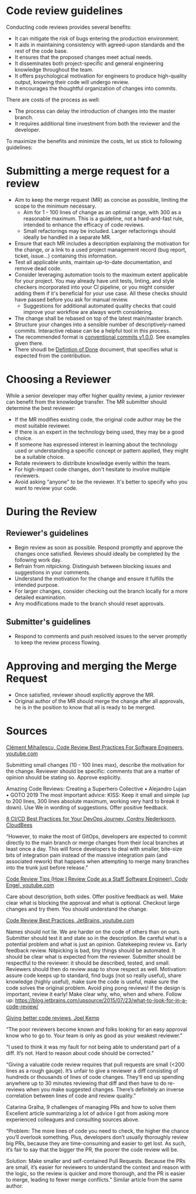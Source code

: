 # Code review guidelines

Conducting code reviews provides several benefits:

* It can mitigate the risk of bugs entering the production environment.
* It aids in maintaining consistency with agreed-upon standards and the rest of
  the code base.
* It ensures that the proposed changes meet actual needs.
* It disseminates both project-specific and general engineering knowledge
  throughout the team.
* It offers psychological motivation for engineers to produce high-quality
  output, knowing their code will undergo review.
* It encourages the thoughtful organization of changes into commits.

There are costs of the process as well:

* The process can delay the introduction of changes into the master branch.
* It requires additional time investment from both the reviewer and the
  developer.

To maximize the benefits and minimize the costs, let us stick to following
guidelines: 

# Submitting a merge request for a review 

* Aim to keep the merge request (MR) as concise as possible, limiting the scope
  to the minimum necessary.
    * Aim for 1 - 100 lines of change as an optimal range, with 300 as a
      reasonable maximum. This is a guideline, not a hard-and-fast rule,
      intended to enhance the efficacy of code reviews.
    * Small refactorings may be included. Larger refactorings should ideally be
      handled in a separate MR.
* Ensure that each MR includes a description explaining the motivation for the
  change, or a link to a used project management record (bug report, ticket,
  issue…) containing this information.
* Test all applicable units, maintain up-to-date documentation, and remove dead
  code.
* Consider leveraging automation tools to the maximum extent applicable for your
  project. You may already have unit tests, linting, and style checkers
  incorporated into your CI pipeline, or you might consider adding them if it's
  beneficial for your use case. All these checks should have passed before you
  ask for manual review.
    * Suggestions for additional automated quality checks that could improve
      your workflow are always worth considering.
* The change shall be rebased on top of the latest main/master branch.
* Structure your changes into a sensible number of descriptively-named commits.
  Interactive rebase can be a helpful tool in this process.
* The recommended format is [conventional commits
  v1.0.0](https://www.conventionalcommits.org/en/v1.0.0/). See examples given
  there.
* There shoudl be [Defintion of Done] document, that specifies what is expected
  from the contribution.

[Defintion of Done]: definition-of-done.md

# Choosing a Reviewer 

While a senior developer may offer higher quality review, a junior reviewer can
benefit from the knowledge transfer. The MR submitter should determine the best
reviewer: 

* If the MR modifies existing code, the original code author may be the most
  suitable reviewer.
* If there is an expert in the technology being used, they may be a good choice.
* If someone has expressed interest in learning about the technology used or
  understanding a specific concept or pattern applied, they might be a suitable
  choice.
* Rotate reviewers to distribute knowledge evenly within the team.
* For high-impact code changes, don't hesitate to involve multiple reviewers.
* Avoid asking "anyone" to be the reviewer. It's better to specify who you want
  to review your code. 

# During the Review

## Reviewer's guidelines

* Begin review as soon as possible. Respond promptly and approve the changes
  once satisfied. Reviews should ideally be completed by the following work day. 
* Refrain from nitpicking. Distinguish between blocking issues and suggestions
  in your comments.
* Understand the motivation for the change and ensure it fulfills the intended
  purpose.
* For larger changes, consider checking out the branch locally for a more
  detailed examination.
* Any modifications made to the branch should reset approvals. 

## Submitter's guidelines

* Respond to comments and push resolved issues to the server promptly to keep
  the review process flowing.

# Approving and merging the Merge Request

* Once satisfied, reviewer shoudl explicitly approve the MR.
* Original author of the MR should merge the change after all approvals,
  he is in the position to know that all is ready to be merged.

# Sources 

[Clément Mihailescu, Code Review Best Practices For Software Engineers,
youtube.com](https://www.youtube.com/watch?v=1Ge__2Yx_XQ)

Submitting small changes (10 - 100 lines max), describe the motivation for the
change. Reviewer should be specific: comments that are a matter of opinion
should be stating so. Approve explicitly. 

Amazing Code Reviews: Creating a Superhero Collective • Alejandro Lujan • GOTO
2019 The most important advice: KISS: Keep it small and simple (up to 200 lines,
300 lines absolute maximum, working very hard to break it down). Use We in
wording of suggestions. Offer positive feedback.

[8 CI/CD Best Practices for Your DevOps Journey, Cordny Nederkoorn,
CloudBees](https://www.cloudbees.com/blog/8-cicd-best-practices-your-devops-journey)

“However, to make the most of GitOps, developers are expected to commit directly
to the main branch or merge changes from their local branches at least once a
day. This will force developers to deal with smaller, bite-size bits of
integration pain instead of the massive integration pain (and associated rework)
that happens when attempting to merge many branches into the trunk just before
release.”

[Code Review Tips (How I Review Code as a Staff Software Engineer), Cody Engel,
youtube.com](https://www.youtube.com/watch?v=Y9sp8gONv9M)

Care about description, both sides. Offer positive feedback as well. Make clear
what is blocking the approval and what is optional. Checkout large changes and
try them. You should understand the change. 

[Code Review Best Practices, JetBrains,
youtube.com](https://www.youtube.com/watch?v=a9_0UUUNt-Y)

Names should not lie. We are harder on the code of others than on ours.
Submitter should test it and state so in the description. Be careful what is a
potential problem and what is just an opinion. Gatekeeping review vs. Early
feedback review. Nitpicking is bad, tiny things should be automated. It should
be clear what is expected from the reviewer. Submitter should be respectful to
the reviewer: it should be described, tested, and small. Reviewers should then
do review asap to show respect as well. Motivation: assure code keeps up to
standard, find bugs (not so really useful), share knowledge (highly useful),
make sure the code is useful, make sure the code solves the original problem.
Avoid ping pong reviews! If the design is important, review it early! Make clear
why, who, when and where. Follow up:
https://blog.jetbrains.com/upsource/2015/07/23/what-to-look-for-in-a-code-review/ 

[Giving better code reviews, Joel
Kemp](https://mrjoelkemp.medium.com/giving-better-code-reviews-16109e0fdd36)

“The poor reviewers become known and folks looking for an easy approval know who
to go to. Your team is only as good as your weakest reviewer.” 

“I used to think it was my fault for not being able to understand part of a
diff. It’s not. Hard to reason about code should be corrected.” 

“Giving a valuable code review requires that pull requests are small (&lt;200
lines as a rough gauge). It’s unfair to give a reviewer a diff consisting of
hundreds or thousands of lines of code changes. They’ll end up spending anywhere
up to 30 minutes reviewing that diff and then have to do re-reviews when you
make suggested changes. There’s definitely an inverse correlation between lines
of code and review quality.” 

Catarina Gralha, 9 challenges of managing PRs and how to solve them Excellent
article summarizing a lot of advice I got from asking more experienced
colleagues and consulting sources above. 

“Problem: The more lines of code you need to check, the higher the chance you’ll
overlook something. Plus, developers don’t usually thoroughly review big PRs,
because they are time-consuming and easier to get lost. As such, it’s fair to
say that the bigger the PR, the poorer the code review will be.

Solution: Make smaller and self-contained Pull Requests. Because the PRs are
small, it’s easier for reviewers to understand the context and reason with the
logic, so the review is quicker and more thorough, and the PR is easier to
merge, leading to fewer merge conflicts.” Similar article from the same author.
